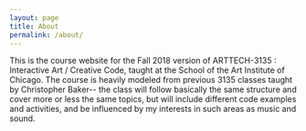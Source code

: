 ```yaml
---
layout: page
title: About
permalink: /about/
---
```


This is the course website for the Fall 2018 version of ARTTECH-3135 : Interactive Art / Creative Code, taught at the School of the Art Institute of Chicago. The course is heavily modeled from previous 3135 classes taught by Christopher Baker-- the class will follow basically the same structure and cover more or less the same topics, but will include different code examples and activities, and be influenced by my interests in such areas as music and sound.
